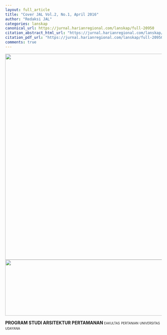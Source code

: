 ```yaml
---
layout: full_article
title: "Cover JAL Vol.2, No.1, April 2016"
author: "Redaksi JAL"
categories: lanskap
canonical_url: https://jurnal.harianregional.com/lanskap/full-20950 
citation_abstract_html_url: "https://jurnal.harianregional.com/lanskap/id-20950"
citation_pdf_url: "https://jurnal.harianregional.com/lanskap/full-20950"  
comments: true
---
```


<img src="https://jurnal.harianregional.com/media/20950-1.jpg" alt="" style="width:406pt;height:497pt;"><img src="https://jurnal.harianregional.com/media/20950-2.jpg" alt="" style="width:595pt;height:135pt;">
<p><span class="font0" style="font-weight:bold;">PROGRAM STUDI ARSITEKTUR PERTAMANAN </span><span class="font1" style="font-variant:small-caps;">eakultas pertanian universitas udayana</span></p>